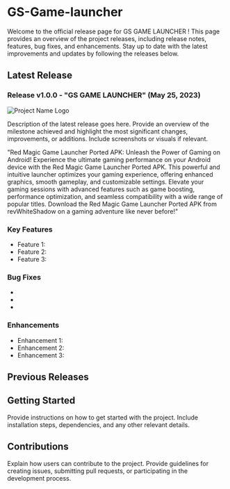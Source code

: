 # GS-Game-launcher

Welcome to the official release page for GS GAME LAUNCHER ! This page provides an overview of the project releases, including release notes, features, bug fixes, and enhancements. Stay up to date with the latest improvements and updates by following the releases below.

## Latest Release

### Release v1.0.0 - "GS GAME LAUNCHER" (May 25, 2023)

![Project Name Logo](https://images.pling.com/img/00/00/62/49/85/2040463/picsart-23-05-24-18-35-13-111png)

Description of the latest release goes here. Provide an overview of the milestone achieved and highlight the most significant changes, improvements, or additions. Include screenshots or visuals if relevant.

"Red Magic Game Launcher Ported APK: Unleash the Power of Gaming on Android! Experience the ultimate gaming performance on your Android device with the Red Magic Game Launcher Ported APK. This powerful and intuitive launcher optimizes your gaming experience, offering enhanced graphics, smooth gameplay, and customizable settings. Elevate your gaming sessions with advanced features such as game boosting, performance optimization, and seamless compatibility with a wide range of popular titles. Download the Red Magic Game Launcher Ported APK from revWhiteShadow on a gaming adventure like never before!"

### Key Features

- Feature 1: 
- Feature 2: 
- Feature 3: 

### Bug Fixes

- 
- 
- 

### Enhancements

- Enhancement 1: 
- Enhancement 2: 
- Enhancement 3: 

## Previous Releases

## Getting Started

Provide instructions on how to get started with the project. Include installation steps, dependencies, and any other relevant details.

## Contributions

Explain how users can contribute to the project. Provide guidelines for creating issues, submitting pull requests, or participating in the development process.


